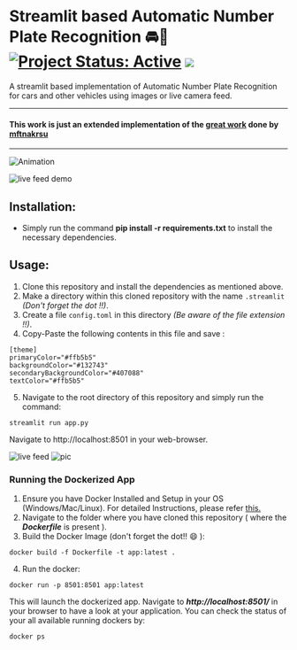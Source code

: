 # Streamlit based Automatic Number Plate Recognition 🚘🚙 [![Project Status: Active](https://www.repostatus.org/badges/latest/active.svg)](https://www.repostatus.org/#active) [![](https://img.shields.io/badge/Prateek-Ralhan-brightgreen.svg?colorB=ff0000)](https://prateekralhan.github.io/)
A streamlit based implementation of Automatic Number Plate Recognition for cars and other vehicles using images or live camera feed.

----------------
#### This work is just an extended implementation of the [great work](https://github.com/mftnakrsu/Automatic_Number_Plate_Recognition_YOLO_OCR) done by [mftnakrsu](https://github.com/mftnakrsu) 
----------------

![Animation](https://user-images.githubusercontent.com/29462447/168387966-0b541b59-27e2-4e9b-a94a-102400ba210c.gif)

![live feed demo](https://user-images.githubusercontent.com/29462447/168388053-ad26adcb-595a-4a8e-8b12-4594cc9718b6.gif)

## Installation:
* Simply run the command **pip install -r requirements.txt** to install the necessary dependencies.

## Usage:
1. Clone this repository and install the dependencies as mentioned above.
2. Make a directory within this cloned repository with the name `.streamlit` *(Don't forget the dot !!)*.
3. Create a file `config.toml` in this directory *(Be aware of the file extension !!)*.
4. Copy-Paste the following contents in this file and save :
```
[theme]
primaryColor="#ffb5b5"
backgroundColor="#132743"
secondaryBackgroundColor="#407088"
textColor="#ffb5b5"
```

5. Navigate to the root directory of this repository and simply run the command: 
```
streamlit run app.py
```
Navigate to http://localhost:8501 in your web-browser.

![live feed](https://user-images.githubusercontent.com/29462447/168388224-bd63a5bf-4ef1-4643-93d2-f47c2bd71c18.png)
![pic](https://user-images.githubusercontent.com/29462447/168388233-ba5add0f-2c00-49ed-8f1a-decadaffecd9.png)

### Running the Dockerized App
1. Ensure you have Docker Installed and Setup in your OS (Windows/Mac/Linux). For detailed Instructions, please refer [this.](https://docs.docker.com/engine/install/)
2. Navigate to the folder where you have cloned this repository ( where the ***Dockerfile*** is present ).
3. Build the Docker Image (don't forget the dot!! :smile: ): 
```
docker build -f Dockerfile -t app:latest .
```
4. Run the docker:
```
docker run -p 8501:8501 app:latest
```

This will launch the dockerized app. Navigate to ***http://localhost:8501/*** in your browser to have a look at your application. You can check the status of your all available running dockers by:
```
docker ps
```
